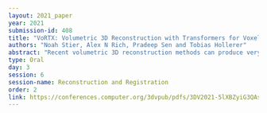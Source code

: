 ```yaml
---
layout: 2021_paper
year: 2021
submission-id: 408
title: "VoRTX: Volumetric 3D Reconstruction with Transformers for Voxelwise View Selection and Fusion"
authors: "Noah Stier, Alex N Rich, Pradeep Sen and Tobias Hollerer"
abstract: "Recent volumetric 3D reconstruction methods can produce very accurate results, with plausible geometry even for unobserved surfaces. However, they face an undesirable trade-off when it comes to multi-view fusion. They can fuse all available view information by global averaging, thus losing fine detail, or they can heuristically cluster views for local fusion, thus restricting their ability to consider all views jointly. Our key insight is that greater detail can be retained, without restricting view diversity, by learning a view-fusion function conditioned on camera pose and image content. We propose to learn this multi-view fusion using a transformer. To this end, we introduce VoRTX: an end-to-end 3D reconstruction algorithm using transformers for wide-baseline, multi-view feature fusion. Our model is occlusion-aware, leveraging the transformer architecture to predict an initial, projective scene geometry estimate. This estimate is used to avoid backprojecting image features through surfaces into occluded regions. We train our model on ScanNet and show that it produces better reconstructions than state-of-the-art methods, both quantitatively and qualitatively. We also demonstrate generalization without any fine-tuning, outperforming all baselines on two other datasets, TUM-RGBD and ICL-NUIM."
type: Oral
day: 3
session: 6
session-name: Reconstruction and Registration
order: 2
link: https://conferences.computer.org/3dvpub/pdfs/3DV2021-5lXBZyiG3QAsRBKXHIjqU8/268800a320/268800a320.pdf
---
```

